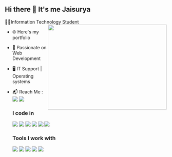 
## Hi there 👋 It's me Jaisurya

👨‍🎓Information Technology Student
<img align="right" width="370" height="265" src="https://i.pinimg.com/originals/47/f0/34/47f0342cec72b800463bf003eac1257e.gif">
- 🌐 Here's my portfolio
- 🌱 Passionate on Web Development
- 🖥️ IT Support | Operating systems
- 📬 Reach Me :
  <br/> [<img src="https://img.shields.io/badge/Gmail-D14836?style=for-the-badge&logo=gmail&logoColor=white">](https://mail.google.com/mail/u/0/#inbox?compose=CllgCKCHVCfjMjBpKMTgVmXGsSJdxrnSFbgFPnZgRVqTFspXCqhjdnCsVpZzkgsrrqgrzsJKqqq)
  [<img src="https://img.shields.io/badge/LinkedIn-0077B5?style=for-the-badge&logo=linkedin&logoColor=white">](https://www.linkedin.com/in/jaisurya-g-5b081024a/)
  <br/>
  
  ### I code in
  <img src="https://img.icons8.com/?size=70&id=20909&format=png&color=000000">
  <img src="https://img.icons8.com/?size=70&id=21278&format=png&color=000000">
  <img src="https://img.icons8.com/?size=70&id=84710&format=png&color=000000">
  <img src="https://img.icons8.com/?size=70&id=PXTY4q2Sq2lG&format=png&color=000000">
  <img src="https://img.icons8.com/?size=70&id=123603&format=png&color=000000">
  <img src="https://img.icons8.com/?size=70&id=b9csPDvC8JBF&format=png&color=000000">

  ### Tools I work with
  <img src="https://img.icons8.com/?size=70&id=0OQR1FYCuA9f&format=png&color=000000">
  <img src="https://img.icons8.com/?size=70&id=dJjTWMogzFzg&format=png&color=000000">
  <img src="https://img.icons8.com/?size=70&id=zfHRZ6i1Wg0U&format=png&color=000000">
  <img src="https://img.icons8.com/?size=70&id=g7P0iny5Rros&format=png&color=000000">
  <img src="https://img.icons8.com/?size=70&id=3sGOUDo9nJ4k&format=png&color=000000">
